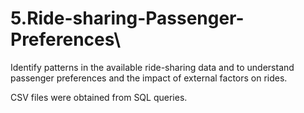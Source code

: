 # 5.Ride-sharing-Passenger-Preferences\
Identify patterns in the available ride-sharing data and to understand passenger preferences and the impact of external factors on rides.

CSV files were obtained from SQL queries.
